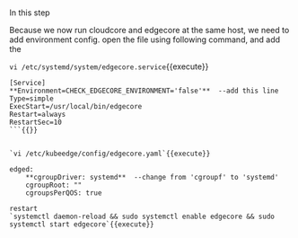 #  
In this step 

Because we now run cloudcore and edgecore at the same host, we need to add environment config. open the file using following command, and add the 

`vi /etc/systemd/system/edgecore.service`{{execute}}  

```
[Service]  
**Environment=CHECK_EDGECORE_ENVIRONMENT='false'**  --add this line   
Type=simple  
ExecStart=/usr/local/bin/edgecore  
Restart=always  
RestartSec=10
```{{}} 


`vi /etc/kubeedge/config/edgecore.yaml`{{execute}}

edged:  
    **cgroupDriver: systemd**  --change from 'cgroupf' to 'systemd'  
    cgroupRoot: ""  
    cgroupsPerQOS: true  

restart  
`systemctl daemon-reload && sudo systemctl enable edgecore && sudo systemctl start edgecore`{{execute}}

